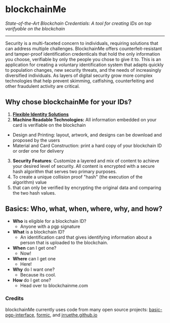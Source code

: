 # blockchainMe
*State-of-the-Art Blockchain Credentials: A tool for creating IDs on top varifyable on the blockchain*

---
Security is a multi-faceted concern to individuals, requiring solutions that can address multiple challenges. BlockchainMe offers counterfeit-resistant and tamper-proof identification credenticals that hold the only information you choose, verifiable by only the people you chose to give it to. This is an application for creating a voluntary identification system that adapts quickly to population changes, new security threats, and the needs of increasingly diversified individuals. As layers of digital security grow more complex technologies that help prevent skimming, catfishing, counterfeiting and other fraudulent activity are critical. 

## Why chose blockchainMe for your IDs?
1. **[Flexible Identity Solutions](docs/identitySolutions.md)**
2. **Machine Readable Technologies:** All information embedded on your card is verifiable on the blockchain
  - Design and Printing: layout, artwork, and designs can be download and proposed by the users
  - Material and Card Construction: print a hard copy of your blockchain ID or order one for delivery
3. **Security Features**: Customize a layered and mix of content to achieve your desired level of security. All content is encrypted with a secure hash algorithm that serves two primary purposes. 
  1. To create a unique collision proof "hash" (the execution of the algorithm) value
  2. that can only be verified by encrypting the original data and comparing the two hash values.

## Basics: Who, what, when, where, why, and how?
- **Who** is eligible for a blockchain ID?
  - Anyone with a pgp signature
- **What** is a blockchain ID?
  - An identification card that gives identifying information about a person that is uploaded to the blockchain.
- **When** can I get one?
  - Now!
- **Where** can I get one
  - Here!
- **Why** do I want one?
  - Because its cool.
- **How** do I get one?
  - Head over to blockchainme.com

### Credits
blockchainMe currently uses code from many open source projects: [basic-pgp-interface](https://github.com/cryptoreddit/basic-pgp-interface), [formic](https://github.com/darobin/formic), and [jrruethe.github.io](jrruethe.github.io)

